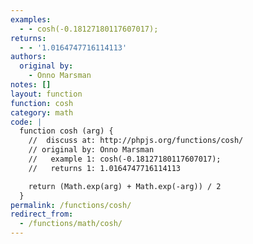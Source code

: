 ```yaml
---
examples:
  - - cosh(-0.18127180117607017);
returns:
  - - '1.0164747716114113'
authors:
  original by:
    - Onno Marsman
notes: []
layout: function
function: cosh
category: math
code: |
  function cosh (arg) {
    //  discuss at: http://phpjs.org/functions/cosh/
    // original by: Onno Marsman
    //   example 1: cosh(-0.18127180117607017);
    //   returns 1: 1.0164747716114113

    return (Math.exp(arg) + Math.exp(-arg)) / 2
  }
permalink: /functions/cosh/
redirect_from:
  - /functions/math/cosh/
---
```


<!-- WARNING! This file is auto generated by `npm run web:inject`, do not edit by hand -->
